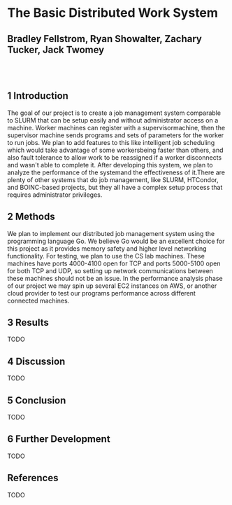 # The Basic Distributed Work System

## Bradley Fellstrom, Ryan Showalter, Zachary Tucker, Jack Twomey

&nbsp;  
&nbsp;

## **1 Introduction**

The goal of our project is to create a job management system comparable to
SLURM that can be setup easily and without administrator access on a machine.
Worker machines can register with a supervisormachine, then the supervisor
machine sends programs and sets of parameters for the worker to run jobs.
We plan to add features to this like intelligent job scheduling which would
take advantage of some workersbeing faster than others, and also fault
tolerance to allow work to be reassigned if a worker disconnects and wasn't
able to complete it. After developing this system, we plan to analyze the
performance of the systemand the effectiveness of it.There are plenty of
other systems that do job management, like SLURM, HTCondor, and BOINC-based
projects, but they all have a complex setup process that requires
administrator privileges.

## **2 Methods**

We plan to implement our distributed job management system using the
programming  language Go. We believe Go would be an excellent choice
for this project as it provides memory safety and higher level networking
functionality. For testing, we plan to use the CS lab machines.
These machines have ports 4000-4100 open for TCP and ports 5000-5100 open for
both TCP and UDP, so setting up network communications between these machines
should not be an issue. In the performance analysis phase of our project we
may spin up several EC2 instances on AWS, or another cloud provider to test
our programs performance across different connected machines.

## **3 Results**

TODO

## **4 Discussion**

TODO

## **5 Conclusion**

TODO

## **6 Further Development**

TODO

## **References**

TODO
